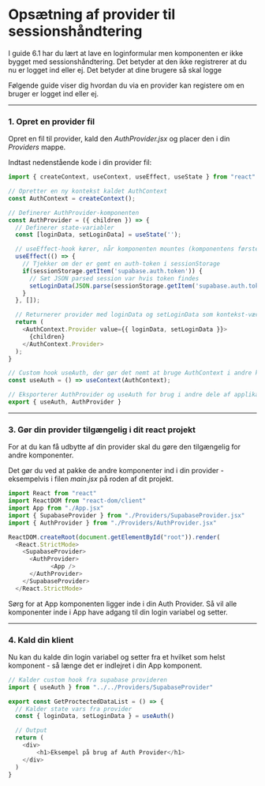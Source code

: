 # Opsætning af provider til sessionshåndtering
I guide 6.1 har du lært at lave en loginformular men komponenten er ikke bygget med sessionshåndtering. Det betyder at den ikke registrerer at du nu er logget ind eller ej. Det betyder at dine brugere så skal logge 

Følgende guide viser dig hvordan du via en provider kan registere om en bruger er logget ind eller ej.
___
### 1. Opret en provider fil 
Opret en fil til provider, kald den *AuthProvider.jsx* og placer den i din *Providers* mappe. 

Indtast nedenstående kode i din provider fil:
```js
import { createContext, useContext, useEffect, useState } from "react"

// Opretter en ny kontekst kaldet AuthContext
const AuthContext = createContext();

// Definerer AuthProvider-komponenten
const AuthProvider = ({ children }) => {
  // Definerer state-variabler
  const [loginData, setLoginData] = useState('');

  // useEffect-hook kører, når komponenten mountes (komponentens første render)
  useEffect(() => {
    // Tjekker om der er gemt en auth-token i sessionStorage
    if(sessionStorage.getItem('supabase.auth.token')) {
      // Sæt JSON parsed session var hvis token findes
      setLoginData(JSON.parse(sessionStorage.getItem('supabase.auth.token')));
    }
  }, []);

  // Returnerer provider med loginData og setLoginData som kontekst-værdier
  return (
    <AuthContext.Provider value={{ loginData, setLoginData }}>
      {children}
    </AuthContext.Provider>
  );
}

// Custom hook useAuth, der gør det nemt at bruge AuthContext i andre komponenter
const useAuth = () => useContext(AuthContext);

// Eksporterer AuthProvider og useAuth for brug i andre dele af applikationen
export { useAuth, AuthProvider }
```
___
### 3. Gør din provider tilgængelig i dit react projekt
For at du kan få udbytte af din provider skal du gøre den tilgængelig for andre komponenter.

Det gør du ved at pakke de andre komponenter ind i din provider - eksempelvis i filen *main.jsx* på roden af dit projekt.
```js
import React from "react"
import ReactDOM from "react-dom/client"
import App from "./App.jsx"
import { SupabaseProvider } from "./Providers/SupabaseProvider.jsx"
import { AuthProvider } from "./Providers/AuthProvider.jsx"

ReactDOM.createRoot(document.getElementById("root")).render(
  <React.StrictMode>
    <SupabaseProvider>
      <AuthProvider>
		    <App />
      </AuthProvider>
    </SupabaseProvider>
  </React.StrictMode>
```
Sørg for at App komponenten ligger inde i din Auth Provider. Så vil alle komponenter inde i App have adgang til din login variabel og setter.
___
### 4. Kald din klient
Nu kan du kalde din login variabel og setter fra et hvilket som helst komponent - så længe det er indlejret i din App komponent.
```js
// Kalder custom hook fra supabase provideren
import { useAuth } from "../../Providers/SupabaseProvider"

export const GetProctectedDataList = () => {
  // Kalder state vars fra provider
  const { loginData, setLoginData } = useAuth()

  // Output
  return (
    <div>
		<h1>Eksempel på brug af Auth Provider</h1>
	</div>
  )
}

```
